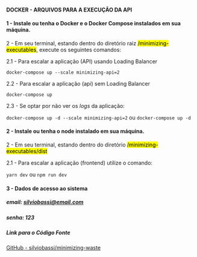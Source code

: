#### DOCKER - ARQUIVOS PARA A EXECUÇÃO DA API


#### 1 -  Instale ou tenha o Docker e o Docker Compose instalados em sua máquina.


2 - Em seu terminal, estando dentro do diretório raiz <mark>/minimizing-executables</mark>, execute os seguintes comandos:

2.1 - Para escalar a aplicação (API) usando Loading Balancer

`docker-compose up --scale minimizing-api=2`

2.2 - Para escalar a aplicação (api) sem Loading Balancer

`docker-compose up`

2.3 - Se optar por não ver os *logs* da aplicação:

`docker-compose up -d --scale minimizing-api=2` ou `docker-compose up -d`

#### 2 -  Instale ou tenha o node instalado em sua máquina.

2 - Em seu terminal, estando dentro do diretório <mark>/minimizing-executables/dist</mark>

2.1 - Para escalar a aplicação (frontend) utilize o comando:

`yarn dev` ou `npm run dev`

#### 3 - Dados de acesso ao sistema

##### **email: silviobassi@email.com**
##### **senha: 123**

##### Link para o Código Fonte

[GitHub - silviobassi/minimizing-waste](https://github.com/silviobassi/minimizing-waste)
